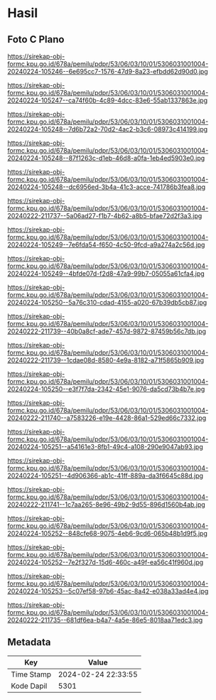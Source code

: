 # Hasil

## Foto C Plano

https://sirekap-obj-formc.kpu.go.id/678a/pemilu/pdpr/53/06/03/10/01/5306031001004-20240224-105246--6e695cc7-1576-47d9-8a23-efbdd62d90d0.jpg

https://sirekap-obj-formc.kpu.go.id/678a/pemilu/pdpr/53/06/03/10/01/5306031001004-20240224-105247--ca74f60b-4c89-4dcc-83e6-55ab1337863e.jpg

https://sirekap-obj-formc.kpu.go.id/678a/pemilu/pdpr/53/06/03/10/01/5306031001004-20240224-105248--7d6b72a2-70d2-4ac2-b3c6-08973c414199.jpg

https://sirekap-obj-formc.kpu.go.id/678a/pemilu/pdpr/53/06/03/10/01/5306031001004-20240224-105248--87f1263c-d1eb-46d8-a0fa-1eb4ed5903e0.jpg

https://sirekap-obj-formc.kpu.go.id/678a/pemilu/pdpr/53/06/03/10/01/5306031001004-20240224-105248--dc6956ed-3b4a-41c3-acce-741786b3fea8.jpg

https://sirekap-obj-formc.kpu.go.id/678a/pemilu/pdpr/53/06/03/10/01/5306031001004-20240222-211737--5a06ad27-f1b7-4b62-a8b5-bfae72d2f3a3.jpg

https://sirekap-obj-formc.kpu.go.id/678a/pemilu/pdpr/53/06/03/10/01/5306031001004-20240224-105249--7e6fda54-f650-4c50-9fcd-a9a274a2c56d.jpg

https://sirekap-obj-formc.kpu.go.id/678a/pemilu/pdpr/53/06/03/10/01/5306031001004-20240224-105249--4bfde07d-f2d8-47a9-99b7-05055a61cfa4.jpg

https://sirekap-obj-formc.kpu.go.id/678a/pemilu/pdpr/53/06/03/10/01/5306031001004-20240224-105250--5a76c310-cdad-4155-a020-67b39db5cb87.jpg

https://sirekap-obj-formc.kpu.go.id/678a/pemilu/pdpr/53/06/03/10/01/5306031001004-20240222-211739--40b0a8cf-ade7-457d-9872-87459b56c7db.jpg

https://sirekap-obj-formc.kpu.go.id/678a/pemilu/pdpr/53/06/03/10/01/5306031001004-20240222-211739--1cdae08d-8580-4e9a-8182-a71f5865b909.jpg

https://sirekap-obj-formc.kpu.go.id/678a/pemilu/pdpr/53/06/03/10/01/5306031001004-20240224-105250--e3f7f7da-2342-45e1-9076-da5cd73b4b7e.jpg

https://sirekap-obj-formc.kpu.go.id/678a/pemilu/pdpr/53/06/03/10/01/5306031001004-20240222-211740--a7583226-e19e-4428-86a1-529ed66c7332.jpg

https://sirekap-obj-formc.kpu.go.id/678a/pemilu/pdpr/53/06/03/10/01/5306031001004-20240224-105251--a54161e3-8fb1-49c4-a108-290e9047ab93.jpg

https://sirekap-obj-formc.kpu.go.id/678a/pemilu/pdpr/53/06/03/10/01/5306031001004-20240224-105251--4d906366-ab1c-41ff-889a-da3f6645c88d.jpg

https://sirekap-obj-formc.kpu.go.id/678a/pemilu/pdpr/53/06/03/10/01/5306031001004-20240222-211741--1c7aa265-8e96-49b2-9d55-896d1560b4ab.jpg

https://sirekap-obj-formc.kpu.go.id/678a/pemilu/pdpr/53/06/03/10/01/5306031001004-20240224-105252--848cfe68-9075-4eb6-9cd6-065b48b1d9f5.jpg

https://sirekap-obj-formc.kpu.go.id/678a/pemilu/pdpr/53/06/03/10/01/5306031001004-20240224-105252--7e2f327d-15d6-460c-a49f-ea56c41f960d.jpg

https://sirekap-obj-formc.kpu.go.id/678a/pemilu/pdpr/53/06/03/10/01/5306031001004-20240224-105253--5c07ef58-97b6-45ac-8a42-e038a33ad4e4.jpg

https://sirekap-obj-formc.kpu.go.id/678a/pemilu/pdpr/53/06/03/10/01/5306031001004-20240222-211735--681df6ea-b4a7-4a5e-86e5-8018aa71edc3.jpg


## Metadata

| Key        | Value               |
| ---------- | ------------------- |
| Time Stamp | 2024-02-24 22:33:55 |
| Kode Dapil | 5301                |



